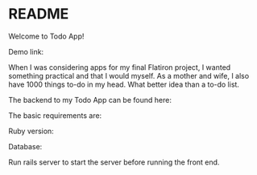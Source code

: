 # README

Welcome to Todo App!

Demo link: 

When I was considering apps for my final Flatiron project, I wanted something practical and that I would myself. As a mother and wife, I also have 1000 things to-do in my head. What better idea than a to-do list.

The backend to my Todo App can be found here:

The basic requirements are:

Ruby version:

Database:

Run rails server to start the server before running the front end.


